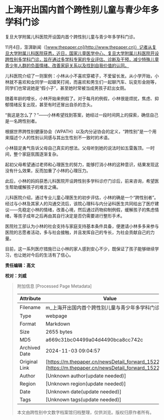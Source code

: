 # 上海开出国内首个跨性别儿童与青少年多学科门诊

复旦大学附属儿科医院开设国内首个跨性别儿童与青少年多学科门诊。

11月4日，澎湃新闻（[www.thepaper.cn](http://www.thepaper.cn)）记者从复旦大学附属儿科医院获悉，近日，国家儿童医学中心、复旦大学附属儿科医院开设跨性别多学科门诊，旨在通过多学科专家的专业评估、诊断及干预，减少特殊儿童青少年人群的负面情绪、改善家庭关系以及找到自我价值的认同。

儿科医院介绍了一则案例：小林从小不喜欢穿裙子，不爱留长发。从小学开始，小林就不喜欢和女同学一起嬉笑打闹，而喜欢和男生们一起聊汽车、玩变形金刚等，同学们也常说她是“假小子”，甚至她时常被当成男孩子赶出女厕。

随着年龄的增长，小林开始来例假了。对于每月的例假，小林很是烦扰，焦虑、抑郁情绪反复出现，甚至有时还冒出自杀的念头。

“我这是怎么了？”——小林希望找到答案，她经过一段时间网上的探索，确信自己是一名跨性别者。

根据世界跨性别健康协会（WPATH）以及内分泌协会的定义，“跨性别”是一个用来描述个人的性别认同感与其出生性别不一致时的术语。

小林鼓足勇气告诉父母自己真实的想法。父母听到她的说法时如五雷轰顶。一时间，整个家庭氛围逐渐复杂。

起初父母希望通过老师和心理医生的努力，能够打消小林的这种意识，结果发现这没有什么效果，反而加重了小林的心理压力。

此后，小林的妈妈获悉儿科医院开设跨性别多学科诊疗门诊后，前来咨询，希望医生帮助缓解孩子的难言之痛。

儿科医院介绍，通过专业儿童心理医生的初步评估，小林的确是一个“跨性别者”。经过与小林及其家人的沟通交流后，该院心理科与内分泌科医生共同给出了医疗建议——先稳定小林的情绪，改善心境，然后通过药物抑制例假，缓解孩子的焦虑情绪，等孩子成年之后再由其自行决定是否仍需要进行整形手术。

医院社工部认为小林的社会支持与家庭支持基本条件具备，便邀请小林多多来参与医院的志愿者活动，多与社会接触，并且发挥自己的专长，为社会贡献自己的力量。

目前，这一系列医疗措施已让小林的家人感到安心不少，既保证了孩子能够继续学习，也让她对今后的生活有了信心。

**责任编辑：高文**

**校对：刘威**

> 附加信息 [Processed Page Metadata]
>
> | Attribute       | Value                                  |
> |-----------------|----------------------------------------|
> | Filename        | m_上海开出国内首个跨性别儿童与青少年多学科门诊.md                             |
> | Type            | webpage                                 |
> | Format          | Markdown                               |
> | Size            | 2655 bytes                           |
> | MD5             | a669c31bc04499a04d4490bca8cc742c                                  |
> | Archived Date   | 2024-11-03 09:04:57                             |
> | Original Link   | [https://m.thepaper.cn/newsDetail_forward_15222528](https://m.thepaper.cn/newsDetail_forward_15222528)                         |
> | Author          | [Unknown author(update needed)]                              |
> | Region          | [Unknown region(update needed)]                              |
> | Date            | [Unknown date(update needed)]                                 |
> | Tags            | [Unknown tags(update needed)]                                 |
>
> 本文由跨性别中文数字档案馆归档整理，仅供浏览。版权归原作者所有。
>